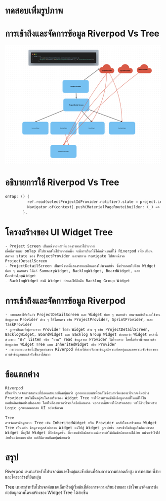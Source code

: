 # ทดสอบเพิ่มรูปภาพ
# การเข้าถึงและจัดการข้อมูล Riverpod Vs Tree
![Image riverpod](images/riverpodvstree.png)


# อธิบายการใช้ Riverpod Vs Tree

```dart
onTap: () {
          ref.read(selectProjectIdProvider.notifier).state = project.id;
          Navigator.of(context).push(MaterialPageRoute(builder: (_) => ProjectDetailScreen()));
        },
```

# โครงสร้างของ UI Widget Tree
```
- Project Screen เป็นหน้าจอหลักที่แสดงรายการโปรเจกต์
เมื่อมีการแตะ onTap ที่โปรเจกต์ใดโปรเจกต์หนึ่ง จะมีการเรียกใช้โค้ดด้านบนที่ใช้ Riverpod เพื่อเปลี่ยนสถานะ state ของ ProjectProvider และนำทาง navigate ไปยังหน้าจอ ProjectDetailScreen
- ProjectDetailScreen เป็นหน้าจอที่แสดงรายละเอียดของโปรเจกต์นั้น ซึ่งประกอบไปด้วย Widget ย่อย ๆ หลายตัว ได้แก่ SummaryWidget, BacklogWidget, BoardWidget, และ GanttAppWidget
- BacklogWidget ยังมี Widget ย่อยลงไปอีกคือ Backlog Group Widget
```

# การเข้าถึงและจัดการข้อมูล Riverpod
```
- ภาพแสดงให้เห็นว่า ProjectDetailScreen และ Widget ย่อย ๆ หลายตัว สามารถเข้าถึงและใช้งานข้อมูลจาก Provider ต่าง ๆ ได้โดยตรง เช่น ProjectProvider, SprintProvider, และ TaskProvider
- ลูกศรสีแดงที่พุ่งตรงจาก Provider ไปยัง Widget ต่าง ๆ เช่น ProjectDetailScreen, BacklogWidget, BoardWidget และ Backlog Group Widget บ่งบอกว่า Widget เหล่านี้สามารถ "ฟัง" listen หรือ "อ่าน" read ข้อมูลจาก Provider ได้โดยตรง โดยไม่ต้องพึ่งพาการส่งข้อมูลผ่าน Widget Tree แบบ InheritedWidget หรือ Provider
- การออกแบบเช่นนี้เป็นจุดเด่นของ Riverpod ที่ช่วยให้การจัดการข้อมูลมีความยืดหยุ่นและลดความซับซ้อนของการส่งข้อมูลแบบลำดับชั้นลงได้มาก
```

# ข้อแตกต่าง

```
Riverpod 
เป็นแพ็กเกจจัดการสถานะที่ปลอดภัยและยืดหยุ่นกว่า ถูกออกแบบมาเพื่อแก้ไขข้อบกพร่องของแพ็กเกจเดิมอย่าง Provider มันไม่ขึ้นอยู่กับโครงสร้างของ Widget Tree ทำให้สามารถเข้าถึงข้อมูลจากที่ไหนก็ได้ในแอปพลิเคชันอย่างปลอดภัย โดยไม่ต้องกังวลว่าจะเกิดข้อผิดพลาด นอกจากนี้ยังทำให้การทดสอบ ทำได้ง่ายขึ้นเพราะ Logic ถูกแยกออกจาก UI อย่างชัดเจน

Tree
การจัดการข้อมูลแบบ Tree เช่น InheritedWidget หรือ Provider อาศัยโครงสร้างของ Widget Tree เป็นหลัก ข้อมูลจะถูกส่งต่อจาก Widget แม่ไปสู่ Widget ลูกเท่านั้น การเข้าถึงข้อมูลจึงต้องทำจาก Widget ที่อยู่ใต้ Widget ที่ถือข้อมูลนั้น ซึ่งหากเข้าถึงผิดตำแหน่งอาจทำให้เกิดข้อผิดพลาดได้ง่าย แม้จะเข้าใจได้ง่ายในแง่ของแนวคิด แต่ก็มีความยืดหยุ่นน้อยกว่า

```

# สรุป

Riverpod เหมาะสำหรับโปรเจกต์ขนาดใหญ่และซับซ้อนที่ต้องการความปลอดภัยสูง การทดสอบที่ง่าย และโครงสร้างที่ยืดหยุ่น

Tree เหมาะสำหรับโปรเจกต์ขนาดเล็กหรือผู้เริ่มต้นที่ต้องการความเรียบง่ายและ
เข้าใจแนวคิดการส่งต่อข้อมูลตามโครงสร้างของ Widget Tree ได้ง่ายขึ้น